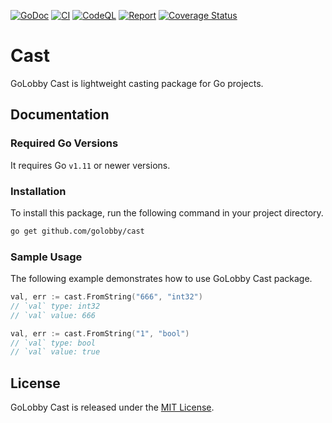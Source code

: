 [![GoDoc](https://godoc.org/github.com/golobby/cast?status.svg)](https://godoc.org/github.com/golobby/cast)
[![CI](https://github.com/golobby/cast/actions/workflows/ci.yml/badge.svg)](https://github.com/golobby/cast/actions/workflows/ci.yml)
[![CodeQL](https://github.com/golobby/cast/workflows/CodeQL/badge.svg)](https://github.com/golobby/cast/actions?query=workflow%3ACodeQL)
[![Report](https://goreportcard.com/badge/github.com/golobby/cast?v=1)](https://goreportcard.com/report/github.com/golobby/cast)
[![Coverage Status](https://coveralls.io/repos/github/golobby/cast/badge.svg?branch=master&v=1)](https://coveralls.io/github/golobby/cast?branch=master)

# Cast
GoLobby Cast is lightweight casting package for Go projects.

## Documentation

### Required Go Versions
It requires Go `v1.11` or newer versions.

### Installation
To install this package, run the following command in your project directory.

```bash
go get github.com/golobby/cast
```

### Sample Usage
The following example demonstrates how to use GoLobby Cast package.

```go
val, err := cast.FromString("666", "int32")
// `val` type: int32
// `val` value: 666

val, err := cast.FromString("1", "bool")
// `val` type: bool
// `val` value: true
```

## License
GoLobby Cast is released under the [MIT License](http://opensource.org/licenses/mit-license.php).
